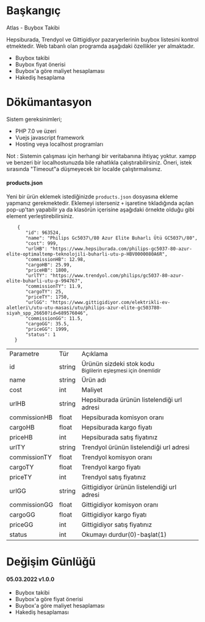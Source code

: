 # Başkangıç
Atlas - Buybox Takibi

Hepsiburada, Trendyol ve Gittigidiyor pazaryerlerinin buybox listesini kontrol etmektedir. 
Web tabanlı olan programda aşağıdaki özellikler yer almaktadır.

- Buybox takibi
- Buybox fiyat önerisi
- Buybox'a göre maliyet hesaplaması
- Hakediş hesaplama


# Dökümantasyon

Sistem gereksinimleri;
- PHP 7.0 ve üzeri
- Vuejs javascript framework
- Hosting veya localhost programları

Not : Sistemin çalışması için herhangi bir veritabanına ihtiyaç yoktur. xampp ve benzeri bir localhostunuzda bile rahatlıkla çalıştırabilirsiniz. 
  Öneri, istek sırasında "Timeout"a düşmeyecek bir localde çalıştırmalısınız.
  
  
 #### products.json
 Yeni bir ürün eklemek istediğinizde <code>products.json</code> dosyasına ekleme yapmanız gerekmektedir. Eklemeyi isterseniz <code>+</code> işaretine tıkladığında açılan pop-up'tan yapabilir ya da klasörün içerisine aşağıdaki örnekte olduğu gibi element yerleştirebilirsiniz.
 
 ```
     {
        "id": 963524,
        "name": "Philips Gc5037\/80 Azur Elite Buharlı Ütü GC5037\/80",
        "cost": 999,
        "urlHB": "https://www.hepsiburada.com/philips-gc5037-80-azur-elite-optimaltemp-teknolojili-buharli-utu-p-HBV0000080A6R",
        "commissionHB": 12.98,
        "cargoHB": 25.99,
        "priceHB": 1800,
        "urlTY": "https://www.trendyol.com/philips/gc5037-80-azur-elite-buharli-utu-p-994767",
        "commissionTY": 11.9,
        "cargoTY": 25,
        "priceTY": 1750,
        "urlGG": "https://www.gittigidiyor.com/elektrikli-ev-aletleri\/utu-utu-masasi/utu/philips-azur-elite-gc503780-siyah_spp_26650?id=689576046",
        "commissionGG": 11.5,
        "cargoGG": 35.5,
        "priceGG": 1999,
        "status": 1
    }
 ```
 
 <table>
  <trhead>
    <tr>
      <td>Parametre</td>
      <td>Tür</td>
      <td>Açıklama</td>
    </tr>
        
  </trhead>
    <trbody>
    <tr>
      <td>id</td>
      <td>string</td>
      <td>Ürünün sizdeki stok kodu<br><small>Biglilerin eşleşmesi için önemlidir</small></td>
    </tr>
     <tr>
      <td>name</td>
      <td>string</td>
      <td>Ürün adı</td>
    </tr>
     <tr>
      <td>cost</td>
      <td>int</td>
      <td>Maliyet</td>
    </tr>  
    <tr>
      <td>urlHB</td>
      <td>string</td>
      <td>Hepsiburada ürünün listelendiği url adresi</td>
    </tr>
    <tr>
      <td>commissionHB</td>
      <td>float</td>
      <td>Hepsiburada komisyon oranı</td>
    </tr>
     <tr>
      <td>cargoHB</td>
      <td>float</td>
      <td>Hepsiburada kargo fiyatı</td>
    </tr>
       <tr>
      <td>priceHB</td>
      <td>int</td>
      <td>Hepsiburada satış fiyatınız</td>
    </tr>    
       <tr>
      <td>urlTY</td>
      <td>string</td>
      <td>Trendyol ürünün listelendiği url adresi</td>
    </tr>
    <tr>
      <td>commissionTY</td>
      <td>float</td>
      <td>Trendyol komisyon oranı</td>
    </tr>
     <tr>
      <td>cargoTY</td>
      <td>float</td>
      <td>Trendyol kargo fiyatı</td>
    </tr> 
    <tr>
      <td>priceTY</td>
      <td>int</td>
      <td>Trendyol satış fiyatınız</td>
    </tr>
    <tr>
      <td>urlGG</td>
      <td>string</td>
      <td>Gittigidiyor ürünün listelendiği url adresi</td>
    </tr>
    <tr>
      <td>commissionGG</td>
      <td>float</td>
      <td>Gittigidiyor komisyon oranı</td>
    </tr>
     <tr>
      <td>cargoGG</td>
      <td>float</td>
      <td>Gittigidiyor kargo fiyatı</td>
    </tr> 
     <tr>
      <td>priceGG</td>
      <td>int</td>
      <td>Gittigidiyor satış fiyatınız</td>
    </tr>
      <tr>
      <td>status</td>
      <td>int</td>
      <td>Okumayı durdur(0)-başlat(1)</td>
    </tr>   
  </trbody>
  </table>
  
  # Değişim Günlüğü
  #### 05.03.2022 v1.0.0
  - Buybox takibi
  - Buybox'a göre fiyat önerisi
  - Buybox'a göre maliyet hesaplaması
  - Hakediş hesaplaması
 
